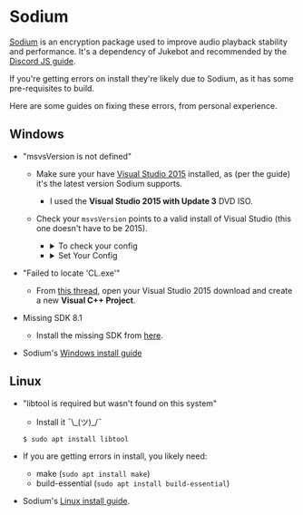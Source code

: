 # Sodium

[Sodium](https://github.com/paixaop/node-sodium) is an encryption package used to improve audio playback stability and performance. It's a dependency of Jukebot and recommended by the [Discord JS guide](https://discordjs.guide/voice/#extra-dependencies).

If you're getting errors on install they're likely due to Sodium, as it has some pre-requisites to build.

Here are some guides on fixing these errors, from personal experience.

## Windows

-   "msvsVersion is not defined"

    -   Make sure your have [Visual Studio 2015](https://my.visualstudio.com/Downloads?q=visual%20studio%202015&wt.mc_id=o~msft~vscom~older-downloads) installed, as (per the guide) it's the latest version Sodium supports.
        -   I used the **Visual Studio 2015 with Update 3** DVD ISO.
    -   Check your `msvsVersion` points to a valid install of Visual Studio (this one doesn't have to be 2015).

        -   <details>
            <summary>To check your config</summary>
            <br />

            ```sh
            # yarn
            yarn config get msvsVersion
            # npm
            npm config get msvsVersion

            ```

            </details>

        -   <details>
            <summary>Set Your Config</summary>
            <br />

            ```sh
            # yarn
            yarn config get msvsVersion

            # npm
            npm config get msvsVersion
            ```

-   "Failed to locate 'CL.exe'"

    -   From [this thread](https://stackoverflow.com/questions/33716369/error-trk0005-failed-to-locate-cl-exe), open your Visual Studio 2015 download and create a new **Visual C++ Project**.

-   Missing SDK 8.1

    -   Install the missing SDK from [here](https://developer.microsoft.com/en-us/windows/downloads/sdk-archive/).

-   Sodium's [Windows install guide](https://github.com/paixaop/node-sodium#windows-install)

## Linux

-   "libtool is required but wasn't found on this system"

    -   Install it ¯\\\_(ツ)\_/¯

    ```sh
    $ sudo apt install libtool
    ```

-   If you are getting errors in install, you likely need:

    -   make (`sudo apt install make`)
    -   build-essential (`sudo apt install build-essential`)

-   Sodium's [Linux install guide](https://github.com/paixaop/node-sodium#install).

